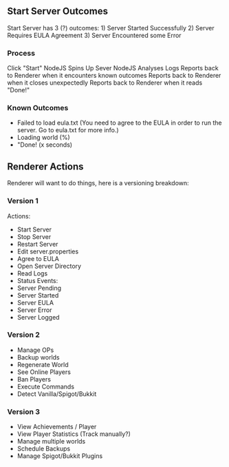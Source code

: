 ## Start Server Outcomes
Start Server has 3 (?) outcomes:
    1) Server Started Successfully
    2) Server Requires EULA Agreement
    3) Server Encountered some Error

### Process
Click "Start"
NodeJS Spins Up Sever
NodeJS Analyses Logs
Reports back to Renderer when it encounters known outcomes
Reports back to Renderer when it closes unexpectedly
Reports back to Renderer when it reads "Done!"

### Known Outcomes
 - Failed to load eula.txt (You need to agree to the EULA in order to run the server. Go to eula.txt for more info.)
 - Loading world (%)
 - "Done! (x seconds)

## Renderer Actions
Renderer will want to do things, here is a versioning breakdown:

### Version 1
Actions:
 - Start Server
 - Stop Server
 - Restart Server
 - Edit server.properties
 - Agree to EULA
 - Open Server Directory
 - Read Logs
 - Status
Events:
 - Server Pending
 - Server Started
 - Server EULA
 - Server Error
 - Server Logged

### Version 2
 - Manage OPs
 - Backup worlds
 - Regenerate World
 - See Online Players
 - Ban Players
 - Execute Commands
 - Detect Vanilla/Spigot/Bukkit

### Version 3
 - View Achievements / Player
 - View Player Statistics (Track manually?)
 - Manage multiple worlds
 - Schedule Backups
 - Manage Spigot/Bukkit Plugins

